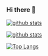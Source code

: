 ### Hi there 👋

<!--
**23carnies/23carnies** is a ✨ _special_ ✨ repository because its `README.md` (this file) appears on your GitHub profile.

Here are some ideas to get you started:

- 🔭 I’m currently working on ...
- 🌱 I’m currently learning ...
- 👯 I’m looking to collaborate on ...
- 🤔 I’m looking for help with ...
- 💬 Ask me about ...
- 📫 How to reach me: ...
- 😄 Pronouns: ...
- ⚡ Fun fact: ...
-->
[![github stats](https://github-readme-stats.vercel.app/api?username=23carnies&hide=contribs,issues&count_private=true&show_icons=true&theme=kacho_ga)](https://github.com/23carnies/github-readme-stats)


[![github stats](https://github-readme-stats.vercel.app/api?username=23carnies&show_icons=true&hide=issues,contribs&theme=slateorange)](https://github.com/23carnies/github-readme-stats)

[![Top Langs](https://github-readme-stats.vercel.app/api/top-langs/?username=23carnies&langs_count=8&show_icons=true&theme=yeblu)](https://github.com/23carnies/github-readme-stats)
